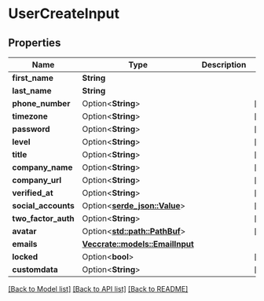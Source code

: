 # UserCreateInput

## Properties

Name | Type | Description | Notes
------------ | ------------- | ------------- | -------------
**first_name** | **String** |  | 
**last_name** | **String** |  | 
**phone_number** | Option<**String**> |  | [optional]
**timezone** | Option<**String**> |  | [optional]
**password** | Option<**String**> |  | [optional]
**level** | Option<**String**> |  | [optional]
**title** | Option<**String**> |  | [optional]
**company_name** | Option<**String**> |  | [optional]
**company_url** | Option<**String**> |  | [optional]
**verified_at** | Option<**String**> |  | [optional]
**social_accounts** | Option<[**serde_json::Value**](.md)> |  | [optional]
**two_factor_auth** | Option<**String**> |  | [optional]
**avatar** | Option<[**std::path::PathBuf**](std::path::PathBuf.md)> |  | [optional]
**emails** | [**Vec<crate::models::EmailInput>**](EmailInput.md) |  | 
**locked** | Option<**bool**> |  | [optional]
**customdata** | Option<**String**> |  | [optional]

[[Back to Model list]](../README.md#documentation-for-models) [[Back to API list]](../README.md#documentation-for-api-endpoints) [[Back to README]](../README.md)


